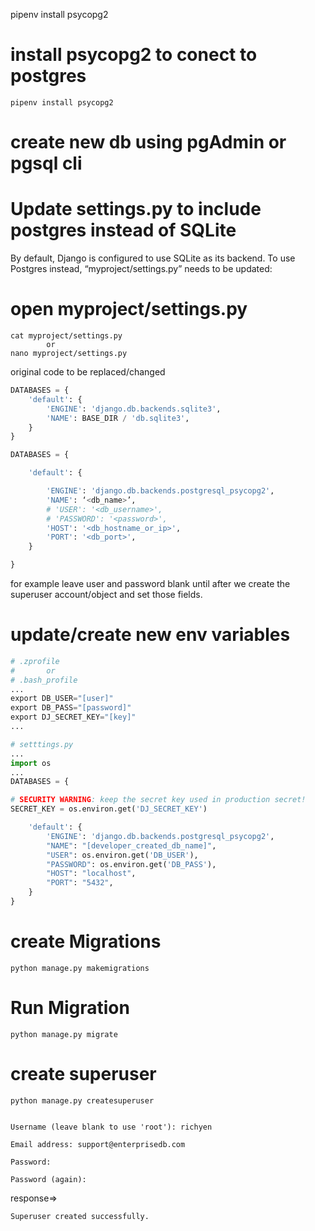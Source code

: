 pipenv install psycopg2

# install psycopg2 to conect to postgres
    pipenv install psycopg2

# create new db using pgAdmin or pgsql cli 

# Update settings.py to include postgres instead of SQLite

By default, Django is configured to use SQLite as its backend. To use Postgres instead, “myproject/settings.py” needs to be updated:

# open myproject/settings.py
    cat myproject/settings.py
            or
    nano myproject/settings.py

original code to be replaced/changed
```py
DATABASES = {
    'default': {
        'ENGINE': 'django.db.backends.sqlite3',
        'NAME': BASE_DIR / 'db.sqlite3',
    }
}
```

```py
DATABASES = {

    'default': {

        'ENGINE': 'django.db.backends.postgresql_psycopg2',
        'NAME': ‘<db_name>’,
        # 'USER': '<db_username>',
        # 'PASSWORD': '<password>',
        'HOST': '<db_hostname_or_ip>',
        'PORT': '<db_port>',
    }

}
```

for example
leave user and password blank until after we create the superuser account/object and set those fields.



# update/create new env variables
```py
# .zprofile
#       or
# .bash_profile
...
export DB_USER="[user]"
export DB_PASS="[password]"
export DJ_SECRET_KEY="[key]"
...
```

```py
# setttings.py
...
import os
...
DATABASES = {

# SECURITY WARNING: keep the secret key used in production secret!
SECRET_KEY = os.environ.get('DJ_SECRET_KEY')

    'default': {
        'ENGINE': 'django.db.backends.postgresql_psycopg2',
        "NAME": "[developer_created_db_name]",
        "USER": os.environ.get('DB_USER'),
        "PASSWORD": os.environ.get('DB_PASS'),
        "HOST": "localhost",
        "PORT": "5432",
    }
}
```

# create Migrations
    python manage.py makemigrations

# Run Migration
    python manage.py migrate


# create superuser
    python manage.py createsuperuser
    
    
    Username (leave blank to use 'root'): richyen

    Email address: support@enterprisedb.com

    Password: 

    Password (again): 

response=>

    Superuser created successfully.
